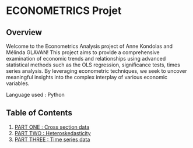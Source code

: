 <h1>ECONOMETRICS Projet</h1>

<h2>Overview</h2> 

Welcome to the Econometrics Analysis project of Anne Kondolas and Mélinda GLAVAN! This project aims to provide a comprehensive examination of economic trends and relationships using advanced statistical methods such as the OLS regression, significance tests, times series analysis. By leveraging econometric techniques, we seek to uncover meaningful insights into the complex interplay of various economic variables.

Language used : Python
<h2>Table of Contents</h2>
<ol>
    <li><a href="#PART ONE : Cross section data">PART ONE : Cross section data</a></li>
    <li><a href="#PART TWO : Heteroskedasticity">PART TWO : Heteroskedasticity</a></li>
    <li><a href="#PART THREE : Time series data">PART THREE : Time series data</a></li>
</ol>
